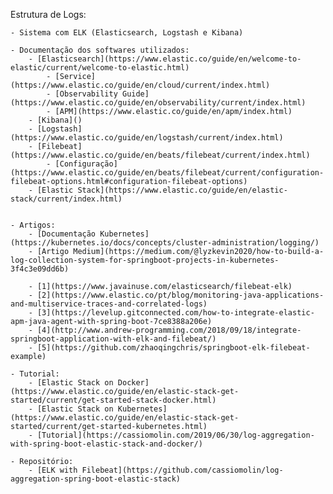 Estrutura de Logs: 

    - Sistema com ELK (Elasticsearch, Logstash e Kibana)

    - Documentação dos softwares utilizados: 
        - [Elasticsearch](https://www.elastic.co/guide/en/welcome-to-elastic/current/welcome-to-elastic.html)
            - [Service](https://www.elastic.co/guide/en/cloud/current/index.html)
            - [Observability Guide](https://www.elastic.co/guide/en/observability/current/index.html)
            - [APM](https://www.elastic.co/guide/en/apm/index.html)
        - [Kibana]()
        - [Logstash](https://www.elastic.co/guide/en/logstash/current/index.html)
        - [Filebeat](https://www.elastic.co/guide/en/beats/filebeat/current/index.html)
            - [Configuração](https://www.elastic.co/guide/en/beats/filebeat/current/configuration-filebeat-options.html#configuration-filebeat-options)
        - [Elastic Stack](https://www.elastic.co/guide/en/elastic-stack/current/index.html)


    - Artigos: 
        - [Documentação Kubernetes](https://kubernetes.io/docs/concepts/cluster-administration/logging/)
        - [Artigo Medium](https://medium.com/@lyzkevin2020/how-to-build-a-log-collection-system-for-springboot-projects-in-kubernetes-3f4c3e09dd6b)

        - [1](https://www.javainuse.com/elasticsearch/filebeat-elk)
        - [2](https://www.elastic.co/pt/blog/monitoring-java-applications-and-multiservice-traces-and-correlated-logs)
        - [3](https://levelup.gitconnected.com/how-to-integrate-elastic-apm-java-agent-with-spring-boot-7ce8388a206e)
        - [4](http://www.andrew-programming.com/2018/09/18/integrate-springboot-application-with-elk-and-filebeat/)
        - [5](https://github.com/zhaoqingchris/springboot-elk-filebeat-example)
        
    - Tutorial: 
        - [Elastic Stack on Docker](https://www.elastic.co/guide/en/elastic-stack-get-started/current/get-started-stack-docker.html)
        - [Elastic Stack on Kubernetes](https://www.elastic.co/guide/en/elastic-stack-get-started/current/get-started-kubernetes.html)
        - [Tutorial](https://cassiomolin.com/2019/06/30/log-aggregation-with-spring-boot-elastic-stack-and-docker/)

    - Repositório: 
        - [ELK with Filebeat](https://github.com/cassiomolin/log-aggregation-spring-boot-elastic-stack)
